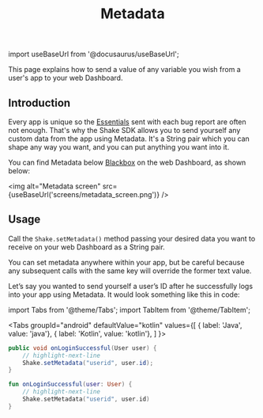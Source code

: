 ﻿---
id: metadata
title: Metadata
---
import useBaseUrl from '@docusaurus/useBaseUrl';

This page explains how to send a value of any variable you wish from a user's app to your web Dashboard.

## Introduction
Every app is unique so the [Essentials](/android/essentials.md) sent with each bug report are often not enough. 
That's why the Shake SDK allows you to send yourself any custom data from the app using Metadata. 
It's a String pair which you can shape any way you want, and you can put anything you want into it.

You can find Metadata below [Blackbox](/android/blackbox.md) on the web Dashboard, as shown below:

<img
  alt="Metadata screen"
  src={useBaseUrl('screens/metadata_screen.png')}
/>


## Usage
Call the `Shake.setMetadata()` method passing your desired data you want to 
receive on your web Dashboard as a String pair.

You can set metadata anywhere within your app, but be careful because any 
subsequent calls with the same key will override the former text value.

Let’s say you wanted to send yourself a user’s ID after he successfully logs into your app using Metadata.
It would look something like this in code:

import Tabs from '@theme/Tabs';
import TabItem from '@theme/TabItem';

<Tabs
  groupId="android"
  defaultValue="kotlin"
  values={[
    { label: 'Java', value: 'java'},
    { label: 'Kotlin', value: 'kotlin'},
  ]
}>

<TabItem value="java">

```java title="App.java"
public void onLoginSuccessful(User user) {
    // highlight-next-line
    Shake.setMetadata("userid", user.id);
}
```

</TabItem>

<TabItem value="kotlin">

```kotlin title="App.kt"
fun onLoginSuccessful(user: User) {
    // highlight-next-line
    Shake.setMetadata("userid", user.id)
}
```

</TabItem>
</Tabs>
